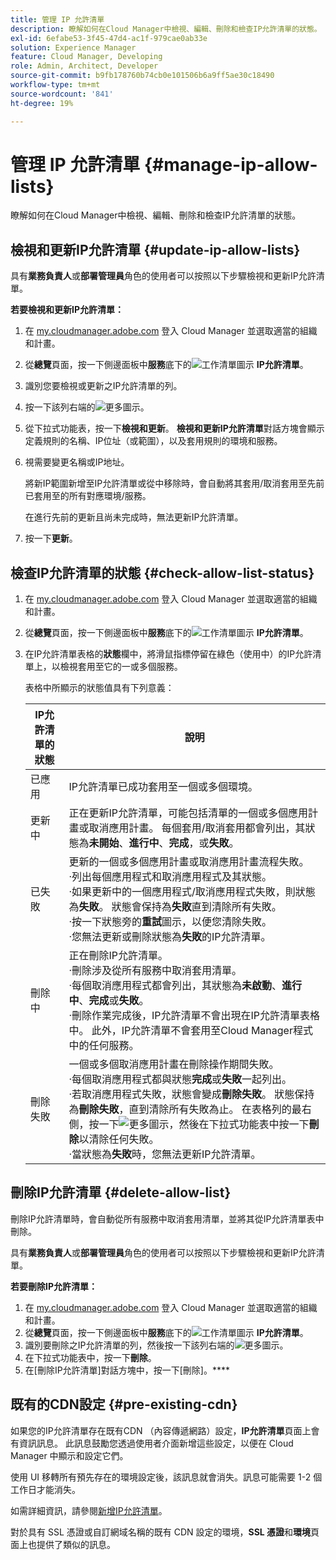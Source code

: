 ```yaml
---
title: 管理 IP 允許清單
description: 瞭解如何在Cloud Manager中檢視、編輯、刪除和檢查IP允許清單的狀態。
exl-id: 6efabe53-3f45-47d4-ac1f-979cae0ab33e
solution: Experience Manager
feature: Cloud Manager, Developing
role: Admin, Architect, Developer
source-git-commit: b9fb178760b74cb0e101506b6a9ff5ae30c18490
workflow-type: tm+mt
source-wordcount: '841'
ht-degree: 19%

---
```


# 管理 IP 允許清單 {#manage-ip-allow-lists}

瞭解如何在Cloud Manager中檢視、編輯、刪除和檢查IP允許清單的狀態。

## 檢視和更新IP允許清單 {#update-ip-allow-lists}

具有&#x200B;**業務負責人**&#x200B;或&#x200B;**部署管理員**&#x200B;角色的使用者可以按照以下步驟檢視和更新IP允許清單。

**若要檢視和更新IP允許清單：**

1. 在 [my.cloudmanager.adobe.com](https://my.cloudmanager.adobe.com/) 登入 Cloud Manager 並選取適當的組織和計畫。
1. 從&#x200B;**總覽**&#x200B;頁面，按一下側邊面板中&#x200B;**服務**&#x200B;底下的![工作清單圖示](https://spectrum.adobe.com/static/icons/workflow_18/Smock_TaskList_18_N.svg) **IP允許清單**。
1. 識別您要檢視或更新之IP允許清單的列。
1. 按一下該列右端的![更多圖示](https://spectrum.adobe.com/static/icons/workflow_18/Smock_More_18_N.svg)。
1. 從下拉式功能表，按一下&#x200B;**檢視和更新**。
**檢視和更新IP允許清單**&#x200B;對話方塊會顯示定義規則的名稱、IP位址（或範圍），以及套用規則的環境和服務。
1. 視需要變更名稱或IP地址。

   將新IP範圍新增至IP允許清單或從中移除時，會自動將其套用/取消套用至先前已套用至的所有對應環境/服務。

   在進行先前的更新且尚未完成時，無法更新IP允許清單。

1. 按一下&#x200B;**更新**。

## 檢查IP允許清單的狀態 {#check-allow-list-status}

1. 在 [my.cloudmanager.adobe.com](https://my.cloudmanager.adobe.com/) 登入 Cloud Manager 並選取適當的組織和計畫。

1. 從&#x200B;**總覽**&#x200B;頁面，按一下側邊面板中&#x200B;**服務**&#x200B;底下的![工作清單圖示](https://spectrum.adobe.com/static/icons/workflow_18/Smock_TaskList_18_N.svg) **IP允許清單**。

1. 在IP允許清單表格的&#x200B;**狀態**&#x200B;欄中，將滑鼠指標停留在綠色（使用中）的IP允許清單上，以檢視套用至它的一或多個服務。

   表格中所顯示的狀態值具有下列意義：

   | IP允許清單的狀態 | 說明 |
   | --- | --- |
   | 已應用 | IP允許清單已成功套用至一個或多個環境。 |
   | 更新中 | 正在更新IP允許清單，可能包括清單的一個或多個應用計畫或取消應用計畫。 每個套用/取消套用都會列出，其狀態為&#x200B;**未開始**、**進行中**、**完成**，或&#x200B;**失敗**。 |
   | 已失敗 | 更新的一個或多個應用計畫或取消應用計畫流程失敗。<br>·列出每個應用程式和取消應用程式及其狀態。<br>·如果更新中的一個應用程式/取消應用程式失敗，則狀態為&#x200B;**失敗**。 狀態會保持為&#x200B;**失敗**&#x200B;直到清除所有失敗。<br>·按一下狀態旁的&#x200B;**重試**&#x200B;圖示，以便您清除失敗。<br>·您無法更新或刪除狀態為&#x200B;**失敗**&#x200B;的IP允許清單。 |
   | 刪除中 | 正在刪除IP允許清單。<br>·刪除涉及從所有服務中取消套用清單。<br>·每個取消應用程式都會列出，其狀態為&#x200B;**未啟動**、**進行中**、**完成**&#x200B;或&#x200B;**失敗**。<br>·刪除作業完成後，IP允許清單不會出現在IP允許清單表格中。 此外，IP允許清單不會套用至Cloud Manager程式中的任何服務。 |
   | 刪除失敗 | 一個或多個取消應用計畫在刪除操作期間失敗。<br>·每個取消應用程式都與狀態&#x200B;**完成**&#x200B;或&#x200B;**失敗**&#x200B;一起列出。<br>·若取消應用程式失敗，狀態會變成&#x200B;**刪除失敗**。 狀態保持為&#x200B;**刪除失敗**，直到清除所有失敗為止。 在表格列的最右側，按一下![更多圖示](https://spectrum.adobe.com/static/icons/workflow_18/Smock_More_18_N.svg)，然後在下拉式功能表中按一下&#x200B;**刪除**&#x200B;以清除任何失敗。<br>·當狀態為&#x200B;**失敗**&#x200B;時，您無法更新IP允許清單。 |

## 刪除IP允許清單 {#delete-allow-list}

刪除IP允許清單時，會自動從所有服務中取消套用清單，並將其從IP允許清單表中刪除。

具有&#x200B;**業務負責人**&#x200B;或&#x200B;**部署管理員**&#x200B;角色的使用者可以按照以下步驟檢視和更新IP允許清單。

**若要刪除IP允許清單：**

1. 在 [my.cloudmanager.adobe.com](https://my.cloudmanager.adobe.com/) 登入 Cloud Manager 並選取適當的組織和計畫。
1. 從&#x200B;**總覽**&#x200B;頁面，按一下側邊面板中&#x200B;**服務**&#x200B;底下的![工作清單圖示](https://spectrum.adobe.com/static/icons/workflow_18/Smock_TaskList_18_N.svg) **IP允許清單**。
1. 識別要刪除之IP允許清單的列，然後按一下該列右端的![更多圖示](https://spectrum.adobe.com/static/icons/workflow_18/Smock_More_18_N.svg)。
1. 在下拉式功能表中，按一下&#x200B;**刪除**。
1. 在[刪除IP允許清單]對話方塊中，按一下[刪除]。****

## 既有的CDN設定 {#pre-existing-cdn}

如果您的IP允許清單存在既有CDN （內容傳遞網路）設定，**IP允許清單**&#x200B;頁面上會有資訊訊息。 此訊息鼓勵您透過使用者介面新增這些設定，以便在 Cloud Manager 中顯示和設定它們。

使用 UI 移轉所有預先存在的環境設定後，該訊息就會消失。訊息可能需要 1-2 個工作日才能消失。

如需詳細資訊，請參閱[新增IP允許清單](/help/implementing/cloud-manager/ip-allow-lists/add-ip-allow-lists.md)。

對於具有 SSL 憑證或自訂網域名稱的既有 CDN 設定的環境，**SSL 憑證**&#x200B;和&#x200B;**環境**&#x200B;頁面上也提供了類似的訊息。
